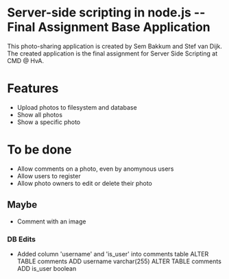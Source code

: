 # Server-side scripting in node.js -- Final Assignment Base Application

This photo-sharing application is created by Sem Bakkum and Stef van Dijk.
The created application is the final assignment for Server Side Scripting at CMD @ HvA.

# Features

- Upload photos to filesystem and database
- Show all photos
- Show a specific photo

# To be done

- Allow comments on a photo, even by anomynous users
- Allow users to register
- Allow photo owners to edit or delete their photo


## Maybe

- Comment with an image

### DB Edits

- Added column 'username' and 'is_user' into comments table
	ALTER TABLE comments ADD username varchar(255)
	ALTER TABLE comments ADD is_user boolean
